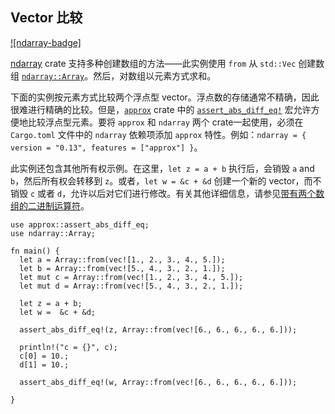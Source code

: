## Vector 比较

<!--
> [science/mathematics/linear_algebra/vector-comparison.md](https://github.com/rust-lang-nursery/rust-cookbook/blob/master/src/science/mathematics/linear_algebra/vector-comparison.md)
> <br />
> commit b61c8e588ad8445de36cd5f28e99232b5f858a41 - 2020.06.01
-->

[![ndarray-badge]][ndarray]

[ndarray] crate 支持多种创建数组的方法——此实例使用 `from` 从 `std::Vec` 创建数组 [`ndarray::Array`]。然后，对数组以元素方式求和。

下面的实例按元素方式比较两个浮点型 vector。浮点数的存储通常不精确，因此很难进行精确的比较。但是，[`approx`] crate 中的 [`assert_abs_diff_eq!`] 宏允许方便地比较浮点型元素。要将 `approx` 和 `ndarray` 两个 crate一起使用，必须在 `Cargo.toml` 文件中的 `ndarray` 依赖项添加 `approx` 特性。例如：`ndarray = { version = "0.13", features = ["approx"] }`。

此实例还包含其他所有权示例。在这里，`let z = a + b` 执行后，会销毁 `a` and `b`，然后所有权会转移到 `z`。或者，`let w = &c + &d` 创建一个新的 vector，而不销毁 `c` 或者 `d`，允许以后对它们进行修改。有关其他详细信息，请参见[带有两个数组的二进制运算符][Binary Operators With Two Arrays]。

```rust,edition2018
use approx::assert_abs_diff_eq;
use ndarray::Array;

fn main() {
  let a = Array::from(vec![1., 2., 3., 4., 5.]);
  let b = Array::from(vec![5., 4., 3., 2., 1.]);
  let mut c = Array::from(vec![1., 2., 3., 4., 5.]);
  let mut d = Array::from(vec![5., 4., 3., 2., 1.]);

  let z = a + b;
  let w =  &c + &d;

  assert_abs_diff_eq!(z, Array::from(vec![6., 6., 6., 6., 6.]));

  println!("c = {}", c);
  c[0] = 10.;
  d[1] = 10.;

  assert_abs_diff_eq!(w, Array::from(vec![6., 6., 6., 6., 6.]));

}
```

[`approx`]: https://docs.rs/approx/*/approx/index.html
[`assert_abs_diff_eq!`]: https://docs.rs/approx/*/approx/macro.assert_abs_diff_eq.html
[Binary Operators With Two Arrays]: https://docs.rs/ndarray/*/ndarray/struct.ArrayBase.html#binary-operators-with-two-arrays
[ndarray]: https://docs.rs/crate/ndarray/*
[`ndarray::Array`]: https://docs.rs/ndarray/*/ndarray/struct.ArrayBase.html
